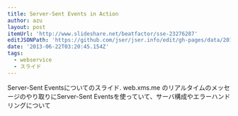 ```yaml
---
title: Server-Sent Events in Action
author: azu
layout: post
itemUrl: 'http://www.slideshare.net/beatfactor/sse-23276287'
editJSONPath: 'https://github.com/jser/jser.info/edit/gh-pages/data/2013/06/index.json'
date: '2013-06-22T03:20:45.154Z'
tags:
  - webservice
  - スライド
---
```

Server-Sent Eventsについてのスライド.
web.xms.me のリアルタイムのメッセージのやり取りにServer-Sent Eventsを使っていて、サーバ構成やエラーハンドリングについて
